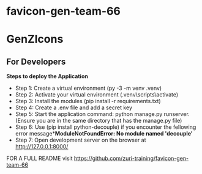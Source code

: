 # favicon-gen-team-66

# GenZIcons

## For Developers
**Steps to deploy the Application**
- Step 1: Create a virtual environment (py -3 -m venv .venv)
- Step 2: Activate your virtual environment (.venv\scripts\activate)
- Step 3: Install the modules (pip install -r requirements.txt)
- Step 4: Create a .env file and add a secret key
- Step 5: Start the application command: python manage.py runserver. (Ensure you are in the same directory that has the manage.py file)
- Step 6: Use (pip install python-decouple) if you encounter the fellowing error message***ModuleNotFoundError: No module named 'decouple'**
- Step 7: Open development server on the browser at http://127.0.0.1:8000/


FOR A FULL README visit https://github.com/zuri-training/favicon-gen-team-66
